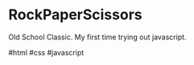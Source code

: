 # RockPaperScissors
Old School Classic. My first time trying out javascript.

#html #css #javascript
